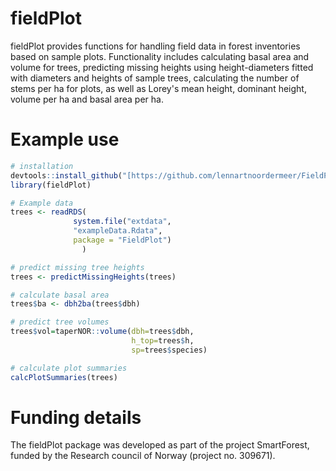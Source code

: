 # fieldPlot

fieldPlot provides functions for handling field data in forest inventories based on sample plots. Functionality includes calculating basal area and volume for trees, predicting missing heights using height-diameters fitted with diameters and heights of sample trees, calculating the number of stems per ha for plots, as well as Lorey's mean height, dominant height, volume per ha and basal area per ha.  


# Example use
```r
# installation
devtools::install_github("[https://github.com/lennartnoordermeer/FieldPlot](https://github.com/SkogRover/fieldPlot)")
library(fieldPlot)

# Example data
trees <- readRDS(
              system.file("extdata",
              "exampleData.Rdata",
              package = "FieldPlot")
                )

# predict missing tree heights
trees <- predictMissingHeights(trees)

# calculate basal area
trees$ba <- dbh2ba(trees$dbh)

# predict tree volumes
trees$vol=taperNOR::volume(dbh=trees$dbh,
                           h_top=trees$h,
                           sp=trees$species)

# calculate plot summaries
calcPlotSummaries(trees)

```
# Funding details

The fieldPlot package was developed as part of the project SmartForest, funded by the Research council of Norway (project no. 309671). 
